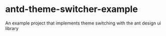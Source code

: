 # antd-theme-switcher-example
An example project that implements theme switching with the ant design ui library
